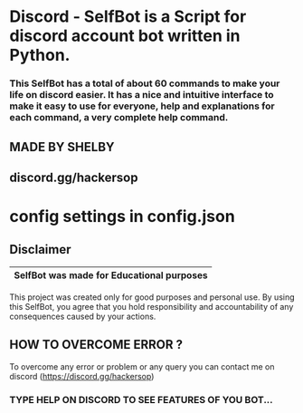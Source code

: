 # Discord - SelfBot is a Script for discord account bot written in Python.

### This SelfBot has a total of about 60 commands to make your life on discord easier. It has a nice and intuitive interface to make it easy to use for everyone, help and explanations for each command, a very complete help command.

## MADE BY SHELBY

## discord.gg/hackersop


# config settings in config.json

## Disclaimer

|SelfBot was made for Educational purposes|
|-------------------------------------------------|
This project was created only for good purposes and personal use.
By using this SelfBot, you agree that you hold responsibility and accountability of any consequences caused by your actions.

## HOW TO OVERCOME ERROR ?

To overcome any error or problem or any query you can contact me on discord (https://discord.gg/hackersop)

### TYPE HELP ON DISCORD TO SEE FEATURES OF YOU BOT...


